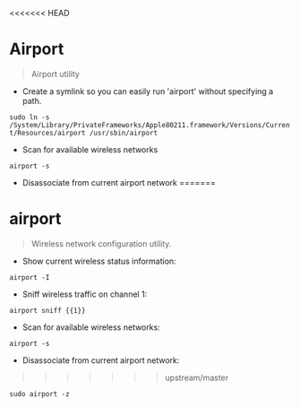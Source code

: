 <<<<<<< HEAD
# Airport

> Airport utility

- Create a symlink so you can easily run 'airport' without specifying a path.

`sudo ln -s /System/Library/PrivateFrameworks/Apple80211.framework/Versions/Current/Resources/airport /usr/sbin/airport`

- Scan for available wireless networks

`airport -s`

- Disassociate from current airport network
=======
# airport

> Wireless network configuration utility.

- Show current wireless status information:

`airport -I`

- Sniff wireless traffic on channel 1:

`airport sniff {{1}}`

- Scan for available wireless networks:

`airport -s`

- Disassociate from current airport network:
>>>>>>> upstream/master

`sudo airport -z`
